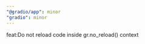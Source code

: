 ```yaml
---
"@gradio/app": minor
"gradio": minor
---
```


feat:Do not reload code inside gr.no_reload() context
